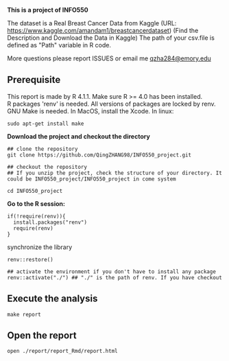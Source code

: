 **This is a project of INFO550**

The dataset is a Real Breast Cancer Data from Kaggle (URL: https://www.kaggle.com/amandam1/breastcancerdataset) (Find the Description and Download the Data in Kaggle) The path of your csv.file is defined as "Path" variable in R code.

More questions please report ISSUES or email me [qzha284@emory.edu](mailto:qzha284@emory.edu)

## Prerequisite
This report is made by R 4.1.1. Make sure R >= 4.0 has been installed.  
R packages 'renv' is needed. All versions of packages are locked by renv.  
GNU Make is needed. In MacOS, install the Xcode. In linux:
```
sudo apt-get install make
```

**Download the project and checkout the directory**

```
## clone the repository
git clone https://github.com/QingZHANG98/INFO550_project.git

## checkout the repository
## If you unzip the project, check the structure of your directory. It could be INFO550_project/INFO550_project in come system

cd INFO550_project
```

**Go to the R session:**

```
if(!require(renv)){
  install.packages("renv")
  require(renv)
}
```

synchronize the library

```
renv::restore()
```

```
## activate the environment if you don't have to install any package
renv::activate("./") ## "./" is the path of renv. If you have checkout
```



## Execute the analysis

```
make report
```

## Open the report

```
open ./report/report_Rmd/report.html
```




